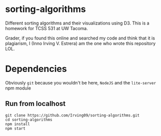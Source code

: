 # sorting-algorithms
Different sorting algorithms and their visualizations using D3.
This is a homework for TCSS 531 at UW Tacoma.

Grader, if you found this online and searched my code and think that it is plagiarism, I (Inno Irving V. Estrera) am the one who wrote this repository LOL.

# Dependencies
Obviously `git` because you wouldn't be here, `NodeJS` and the `lite-server` npm module

## Run from localhost
```
git clone https://github.com/Irving09/sorting-algorithms.git
cd sorting-algorithms
npm install
npm start

```